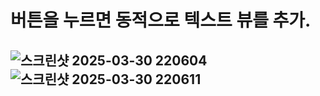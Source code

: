 # 버튼을 누르면 동적으로 텍스트 뷰를 추가.

## ![스크린샷 2025-03-30 220604](https://github.com/user-attachments/assets/08b52808-f5a8-45ec-86eb-9a09a4b28ef9) ![스크린샷 2025-03-30 220611](https://github.com/user-attachments/assets/7e660b51-4c25-4f67-acbb-9823870d8a86)
